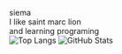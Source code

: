 siema <br />
I like saint marc lion<br />
and learning programing<br />
![Top Langs](https://github-readme-stats.vercel.app/api/top-langs/?username=Ziesmow&layout=compact)
![GitHub Stats](https://github-readme-stats.vercel.app/api?username=Ziesmow)<br />
